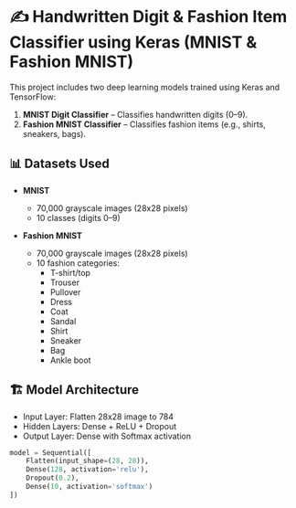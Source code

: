 # ✍️ Handwritten Digit & Fashion Item Classifier using Keras (MNIST & Fashion MNIST)

This project includes two deep learning models trained using Keras and TensorFlow:

1. **MNIST Digit Classifier** – Classifies handwritten digits (0–9).
2. **Fashion MNIST Classifier** – Classifies fashion items (e.g., shirts, sneakers, bags).

## 📊 Datasets Used

- **MNIST**
  - 70,000 grayscale images (28x28 pixels)
  - 10 classes (digits 0–9)

- **Fashion MNIST**
  - 70,000 grayscale images (28x28 pixels)
  - 10 fashion categories:
    - T-shirt/top
    - Trouser
    - Pullover
    - Dress
    - Coat
    - Sandal
    - Shirt
    - Sneaker
    - Bag
    - Ankle boot

## 🏗️ Model Architecture

- Input Layer: Flatten 28x28 image to 784
- Hidden Layers: Dense + ReLU + Dropout
- Output Layer: Dense with Softmax activation

```python
model = Sequential([
    Flatten(input_shape=(28, 28)),
    Dense(128, activation='relu'),
    Dropout(0.2),
    Dense(10, activation='softmax')
])
